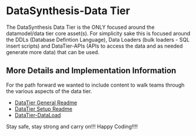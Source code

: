 # DataSynthesis-Data Tier
The DataSynthesis Data Tier is the ONLY focused around the datamodel/data tier core asset(s). 
For simplicity sake this is focused around the DDLs (Database Defintion Language),
Data Loaders (bulk loaders - SQL insert scripts) and DataTier-APIs (APIs to access the data and
as needed generate more data) that can be used.

## More Details and Implementation Information
For the path forward we wanted to include content to walk teams through the various aspects of the 
data tier.

* [DataTier General Readme](https://github.com/Project-Herophilus/DataSynthesis/blob/master/DataTier/DataSynthesis-DataTier-General.md)
* [DataTier Setup Readme](https://github.com/Project-Herophilus/DataSynthesis/blob/master/DataTier/DataSynthesis-DataTier-Setup.md)
* [DataTier-DataLoad](https://github.com/Project-Herophilus/DataSynthesis/blob/master/DataTier/DataTier-DataLoad.md)

Stay safe, stay strong and carry on!!! Happy Coding!!!!
